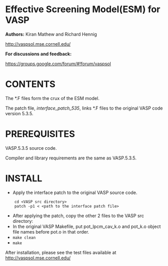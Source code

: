 Effective Screening Model(ESM) for VASP
==========================================

**Authors:** Kiran Mathew and Richard Hennig

http://vaspsol.mse.cornell.edu/

**For discussions and feedback:**

 https://groups.google.com/forum/#!forum/vaspsol 


CONTENTS
=============
The *.F files form the crux of the ESM model. 

The patch file, *interface_patch_535*, links *.F files to the original VASP code version 5.3.5.


PREREQUISITES
=============
VASP.5.3.5 source code.

Compiler and library requirements are the same as VASP.5.3.5.

INSTALL
========

- Apply the interface patch to the original VASP source code.
```   
    cd <VASP src directory>
    patch -p1 < <path to the interface patch file>
```
- After applying the patch, copy the other 2 files to the VASP src directory:
- In the original VASP Makefile, put pot_lpcm_cav_k.o and pot_k.o object file names before pot.o in that order.
- ``` make clean ```
- ``` make ```


After installation, please see the test files available at http://vaspsol.mse.cornell.edu/